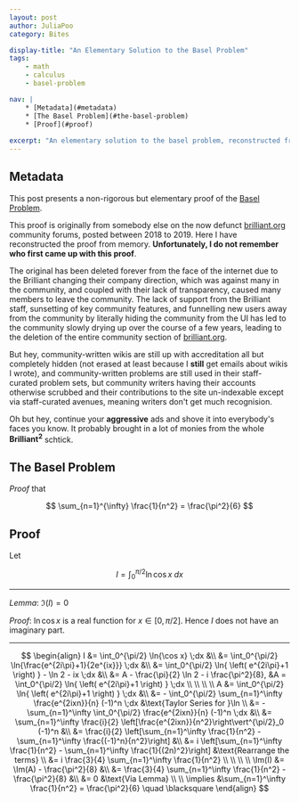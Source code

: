 ```yaml
---
layout: post
author: JuliaPoo
category: Bites

display-title: "An Elementary Solution to the Basel Problem"
tags:
    - math
    - calculus
    - basel-problem

nav: |
    * [Metadata](#metadata)
    * [The Basel Problem](#the-basel-problem)
    * [Proof](#proof)
    
excerpt: "An elementary solution to the basel problem, reconstructed from memory, from a source deleted from the internet by a shitty company."
---
```


## Metadata

This post presents a non-rigorous but elementary proof of the [Basel Problem](#the-basel-problem).

This proof is originally from somebody else on the now defunct [brilliant.org](https://brilliant.org/) community forums, posted between 2018 to 2019. Here I have reconstructed the proof from memory. **Unfortunately, I do not remember who first came up with this proof**.

The original has been deleted forever from the face of the internet due to the Brilliant changing their company direction, which was against many in the community, and coupled with their lack of transparency, caused many members to leave the community. The lack of support from the Brilliant staff, sunsetting of key community features, and funnelling new users away from the community by literally hiding the community from the UI has led to the community slowly drying up over the course of a few years, leading to the deletion of the entire community section of [brilliant.org](https://brilliant.org/).

But hey, community-written wikis are still up with accreditation all but completely hidden (not erased at least because I **still** get emails about wikis I wrote), and community-written problems are still used in their staff-curated problem sets, but community writers having their accounts otherwise scrubbed and their contributions to the site un-indexable except via staff-curated avenues, meaning writers don't get much recognision.

Oh but hey, continue your **aggressive** ads and shove it into everybody's faces you know. It probably brought in a lot of monies from the whole **$\text{Brilliant}^2$** schtick.

## The Basel Problem

<span class="glow-text">_Proof_</span> that

$$
\sum_{n=1}^{\infty} \frac{1}{n^2} = \frac{\pi^2}{6}
$$

## Proof

Let

$$
I = \int_0^{\pi/2} \ln{\cos x} \;dx
$$

***

<span class="glow-text">_Lemma_</span>: $\Im(I) = 0$

<span class="glow-text">_Proof_</span>: $\ln{\cos x}$ is a real function for $x \in [0, \pi/2]$. Hence $I$ does not have an imaginary part.

***

$$
\begin{align}
I &= \int_0^{\pi/2} \ln{\cos x} \;dx &\\
  &= \int_0^{\pi/2} \ln{\frac{e^{2i\pi}+1}{2e^{ix}}} \;dx &\\
  &= \int_0^{\pi/2} \ln{ \left( e^{2i\pi}+1 \right) } - \ln 2 - ix \;dx &\\
  &= A - \frac{\pi}{2} \ln 2 - i \frac{\pi^2}{8},
    &A = \int_0^{\pi/2} \ln{ \left( e^{2i\pi}+1 \right) } \;dx \\
\\
\\
\\
A &= \int_0^{\pi/2} \ln{ \left( e^{2i\pi}+1 \right) } \;dx &\\
  &= - \int_0^{\pi/2} \sum_{n=1}^\infty \frac{e^{2ixn}}{n} (-1)^n \;dx
    &\text{Taylor Series for }\ln \\
  &= - \sum_{n=1}^\infty \int_0^{\pi/2} \frac{e^{2ixn}}{n} (-1)^n \;dx &\\
  &= \sum_{n=1}^\infty \frac{i}{2} \left[\frac{e^{2ixn}}{n^2}\right\vert^{\pi/2}_0 (-1)^n &\\
  &= \frac{i}{2} \left[\sum_{n=1}^\infty \frac{1}{n^2} - \sum_{n=1}^\infty \frac{(-1)^n}{n^2}\right] &\\
  &= i \left[\sum_{n=1}^\infty \frac{1}{n^2} - \sum_{n=1}^\infty \frac{1}{(2n)^2}\right]
     &\text{Rearrange the terms} \\
  &= i \frac{3}{4} \sum_{n=1}^\infty \frac{1}{n^2} \\
\\
\\
\\
\Im(I) &= \Im(A) - \frac{\pi^2}{8} &\\
       &= \frac{3}{4} \sum_{n=1}^\infty \frac{1}{n^2} - \frac{\pi^2}{8} &\\
       &= 0
          &\text{Via Lemma} \\
\\
\implies &\sum_{n=1}^\infty \frac{1}{n^2} = \frac{\pi^2}{6} \quad \blacksquare
\end{align}
$$